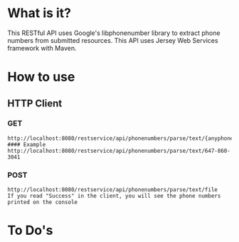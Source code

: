 # What is it?
This RESTful API uses Google's libphonenumber library to extract phone numbers from submitted resources. 
This API uses Jersey Web Services framework with Maven.


# How to use
## HTTP Client
### GET
```
http://localhost:8080/restservice/api/phonenumbers/parse/text/{anyphonenumber}
#### Example
http://localhost:8080/restservice/api/phonenumbers/parse/text/647-860-3041
```

### POST
```
http://localhost:8080/restservice/api/phonenumbers/parse/text/file
If you read "Success" in the client, you will see the phone numbers printed on the console
```
# To Do's
